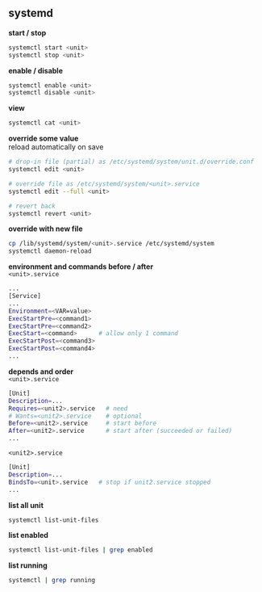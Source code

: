 systemd
---

**start / stop**
```sh
systemctl start <unit>
systemctl stop <unit>
```

**enable / disable**
```sh
systemctl enable <unit>
systemctl disable <unit>
```

**view**
```sh
systemctl cat <unit>
```

**override some value**  
reload automatically on save
```sh
# drop-in file (partial) as /etc/systemd/system/unit.d/override.conf
systemctl edit <unit>

# override file as /etc/systemd/system/<unit>.service
systemctl edit --full <unit>

# revert back
systemctl revert <unit>
```

**override with new file**
```sh
cp /lib/systemd/system/<unit>.service /etc/systemd/system
systemctl daemon-reload
```

**environment and commands before / after**  
`<unit>.service`  
```sh
...
[Service]
...
Environment=<VAR=value>
ExecStartPre=<command1>
ExecStartPre=<command2>
ExecStart=<command>      # allow only 1 command
ExecStartPost=<command3>
ExecStartPost=<command4>
...
```

**depends and order**  
`<unit>.service`  
```sh
[Unit]
Description=...
Requires=<unit2>.service   # need
# Wants=<unit2>.service    # optional
Before=<unit2>.service     # start before
After=<unit2>.service      # start after (succeeded or failed)
...
```
`<unit2>.service`  
```sh
[Unit]
Description=...
BindsTo=<unit>.service   # stop if unit2.service stopped
...
```

**list all unit**
```sh
systemctl list-unit-files
```

**list enabled**
```sh
systemctl list-unit-files | grep enabled
```

**list running**
```sh
systemctl | grep running
```
